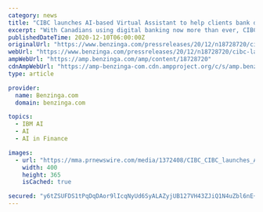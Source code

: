 ```yaml
---
category: news
title: "CIBC launches AI-based Virtual Assistant to help clients bank digitally"
excerpt: "With Canadians using digital banking now more than ever, CIBC is introducing a conversational AI-based Virtual Assistant powered by IBM Watson Assistant, that can perform banking transactions and answer questions about everyday banking."
publishedDateTime: 2020-12-10T06:00:00Z
originalUrl: "https://www.benzinga.com/pressreleases/20/12/n18728720/cibc-launches-ai-based-virtual-assistant-to-help-clients-bank-digitally"
webUrl: "https://www.benzinga.com/pressreleases/20/12/n18728720/cibc-launches-ai-based-virtual-assistant-to-help-clients-bank-digitally"
ampWebUrl: "https://amp.benzinga.com/amp/content/18728720"
cdnAmpWebUrl: "https://amp-benzinga-com.cdn.ampproject.org/c/s/amp.benzinga.com/amp/content/18728720"
type: article

provider:
  name: Benzinga.com
  domain: benzinga.com

topics:
  - IBM AI
  - AI
  - AI in Finance

images:
  - url: "https://mma.prnewswire.com/media/1372408/CIBC_CIBC_launches_AI_based_Virtual_Assistant_to_help_clients_ba.jpg"
    width: 400
    height: 365
    isCached: true

secured: "y6tZSUFDS1tPqDqDAor9lIcqNyUd6SyALAZyjUB127VH43ZJiQ1N4uZbl6nE+d1O4CPqexI+O8IUVD4TR1k2kvEMVgvA0XG03FC2Kv8le21kwD4irhp/nZTuksGRJ1WynBwMBkxhNCvtniXHSvTmgN5nyncBvGIfZOpFXBsQAbMqCrLqE3Xl9zzlZRUxCzNzthAmU2w92C5+j9GeF8JlYEqvDhGxGvMc+K037Vm2PZp9Bi8xrFT5KIDbFi9fJ5XGYhLiQjr2q39IAim31CIIH1HSrrWDs6MIWvB0S+1v75i13pkQGqgQAs/wCXO4Omix/EykI9Bg0cx2XGWQl5oxvvO+ZgghbAP2n+mo5Ul/OIY=;g0R4Go33PwyfNF2wFSnuOQ=="
---
```


